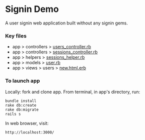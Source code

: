 # Signin Demo

A user signin web application built without any signin gems.

### Key files

- app > controllers > [users_controller.rb](../../blob/master/app/controllers/users_controller.rb)
- app > controllers > [sessions_controller.rb](../../blob/master/app/controllers/sessions_controller.rb)
- app > helpers > [sessions_helper.rb](../../blob/master/app/helpers/sessions_helper.rb)
- app > models > [user.rb](../../blob/master/app/models/user.rb)
- app > views > users > [new.html.erb](../../blob/master/app/views/users/new.html.erb)

### To launch app

Locally: fork and clone app. From terminal, in app's directory, run:

    bundle install
    rake db:create
    rake db:migrate
    rails s

In web browser, visit:

    http://localhost:3000/